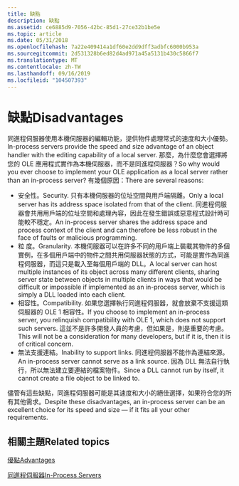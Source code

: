 ```yaml
---
title: 缺點
description: 缺點
ms.assetid: ce6885d9-7056-42bc-85d1-27ce32b1be5e
ms.topic: article
ms.date: 05/31/2018
ms.openlocfilehash: 7a22e409414a1df60e2dd9dff3adbfc6000b953a
ms.sourcegitcommit: 2d531328b6ed82d4ad971a45a5131b430c5866f7
ms.translationtype: MT
ms.contentlocale: zh-TW
ms.lasthandoff: 09/16/2019
ms.locfileid: "104507393"
---
```

# <a name="disadvantages"></a><span data-ttu-id="bdc46-103">缺點</span><span class="sxs-lookup"><span data-stu-id="bdc46-103">Disadvantages</span></span>

<span data-ttu-id="bdc46-104">同進程伺服器使用本機伺服器的編輯功能，提供物件處理常式的速度和大小優勢。</span><span class="sxs-lookup"><span data-stu-id="bdc46-104">In-process servers provide the speed and size advantage of an object handler with the editing capability of a local server.</span></span> <span data-ttu-id="bdc46-105">那麼，為什麼您會選擇將您的 OLE 應用程式實作為本機伺服器，而不是同進程伺服器？</span><span class="sxs-lookup"><span data-stu-id="bdc46-105">So why would you ever choose to implement your OLE application as a local server rather than an in-process server?</span></span> <span data-ttu-id="bdc46-106">有幾個原因：</span><span class="sxs-lookup"><span data-stu-id="bdc46-106">There are several reasons:</span></span>

-   <span data-ttu-id="bdc46-107">安全性。</span><span class="sxs-lookup"><span data-stu-id="bdc46-107">Security.</span></span> <span data-ttu-id="bdc46-108">只有本機伺服器的位址空間與用戶端隔離。</span><span class="sxs-lookup"><span data-stu-id="bdc46-108">Only a local server has its address space isolated from that of the client.</span></span> <span data-ttu-id="bdc46-109">同進程伺服器會共用用戶端的位址空間和處理內容，因此在發生錯誤或惡意程式設計時可能較不穩定。</span><span class="sxs-lookup"><span data-stu-id="bdc46-109">An in-process server shares the address space and process context of the client and can therefore be less robust in the face of faults or malicious programming.</span></span>
-   <span data-ttu-id="bdc46-110">粒 度。</span><span class="sxs-lookup"><span data-stu-id="bdc46-110">Granularity.</span></span> <span data-ttu-id="bdc46-111">本機伺服器可以在許多不同的用戶端上裝載其物件的多個實例，在多個用戶端中的物件之間共用伺服器狀態的方式，可能是實作為同進程伺服器，而這只是載入至每個用戶端的 DLL。</span><span class="sxs-lookup"><span data-stu-id="bdc46-111">A local server can host multiple instances of its object across many different clients, sharing server state between objects in multiple clients in ways that would be difficult or impossible if implemented as an in-process server, which is simply a DLL loaded into each client.</span></span>
-   <span data-ttu-id="bdc46-112">相容性。</span><span class="sxs-lookup"><span data-stu-id="bdc46-112">Compatibility.</span></span> <span data-ttu-id="bdc46-113">如果您選擇執行同進程伺服器，就會放棄不支援這類伺服器的 OLE 1 相容性。</span><span class="sxs-lookup"><span data-stu-id="bdc46-113">If you choose to implement an in-process server, you relinquish compatibility with OLE 1, which does not support such servers.</span></span> <span data-ttu-id="bdc46-114">這並不是許多開發人員的考慮，但如果是，則是重要的考慮。</span><span class="sxs-lookup"><span data-stu-id="bdc46-114">This will not be a consideration for many developers, but if it is, then it is of critical concern.</span></span>
-   <span data-ttu-id="bdc46-115">無法支援連結。</span><span class="sxs-lookup"><span data-stu-id="bdc46-115">Inability to support links.</span></span> <span data-ttu-id="bdc46-116">同進程伺服器不能作為連結來源。</span><span class="sxs-lookup"><span data-stu-id="bdc46-116">An in-process server cannot serve as a link source.</span></span> <span data-ttu-id="bdc46-117">因為 DLL 無法自行執行，所以無法建立要連結的檔案物件。</span><span class="sxs-lookup"><span data-stu-id="bdc46-117">Since a DLL cannot run by itself, it cannot create a file object to be linked to.</span></span>

<span data-ttu-id="bdc46-118">儘管有這些缺點，同進程伺服器可能是其速度和大小的絕佳選擇，如果符合您的所有其他需求。</span><span class="sxs-lookup"><span data-stu-id="bdc46-118">Despite these disadvantages, an in-process server can be an excellent choice for its speed and size — if it fits all your other requirements.</span></span>

## <a name="related-topics"></a><span data-ttu-id="bdc46-119">相關主題</span><span class="sxs-lookup"><span data-stu-id="bdc46-119">Related topics</span></span>

<dl> <dt>

[<span data-ttu-id="bdc46-120">優點</span><span class="sxs-lookup"><span data-stu-id="bdc46-120">Advantages</span></span>](advantages.md)
</dt> <dt>

[<span data-ttu-id="bdc46-121">同進程伺服器</span><span class="sxs-lookup"><span data-stu-id="bdc46-121">In-Process Servers</span></span>](in-process-servers.md)
</dt> </dl>

 

 




